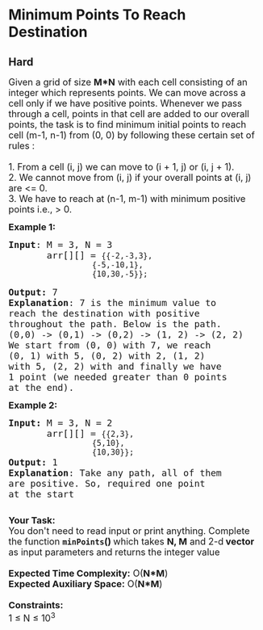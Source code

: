 # Minimum Points To Reach Destination
## Hard 
<div class="problem-statement">
                <p></p><p><span style="font-size:18px">Given a grid of size <strong>M*N</strong> with each cell consisting of an integer which represents points. We can move across a cell only if we have positive points. Whenever we pass through a cell, points in that cell are added to our overall points, the task is to find minimum initial points to reach cell (m-1, n-1) from (0, 0) by following these certain set of rules :<br>
&nbsp;<br>
1. From a cell (i, j) we can move to (i + 1, j) or (i, j + 1).<br>
2. We cannot move from (i, j) if your overall points at (i, j) are &lt;= 0.<br>
3. We have to reach at (n-1, m-1) with minimum positive points i.e., &gt; 0.</span></p>

<p><span style="font-size:18px"><strong>Example 1:</strong></span></p>

<pre><span style="font-size:18px"><strong>Input</strong>: M = 3, N = 3 
       arr[][] = <code>{{-2,-3,3}, 
                  </code><code>{-5,-10,1}, </code>
<code>                  </code><code>{10,30,-5}</code><code>}; </code></span>

<span style="font-size:18px"><strong>Output:</strong> 7
<strong>Explanation</strong>: 7 is the minimum value to
reach the destination with positive
throughout the path. Below is the path.
(0,0) -&gt; (0,1) -&gt; (0,2) -&gt; (1, 2) -&gt; (2, 2)
We start from (0, 0) with 7, we reach
(0, 1) with 5, (0, 2) with 2, (1, 2)
with 5, (2, 2) with and finally we have
1 point (we needed greater than 0 points
at the end).</span></pre>

<div><span style="font-size:18px"><strong>Example 2:</strong></span></div>

<pre><span style="font-size:18px"><strong>Input: </strong>M = 3, N = 2
       arr[][] = <code>{{2,3}, </code>
<code>                  {5,10}, </code>
<code>                  {10,30}</code><code>}; </code>
<strong>Output: </strong>1
<strong>Explanation</strong>: Take any path, all of them 
are positive. So, required one point 
at the start</span>
</pre>

<p><br>
<span style="font-size:18px"><strong>Your Task:&nbsp;&nbsp;</strong><br>
You don't need to read input or print anything. Complete the function <strong><code>minPoints</code>()&nbsp;</strong>which takes <strong>N, M</strong> and 2-d<strong> vector </strong>as input parameters and returns the integer value<br>
<br>
<strong>Expected Time Complexity:</strong> O(<strong>N*M</strong>)<br>
<strong>Expected Auxiliary Space:</strong> O(<strong>N*M</strong>)<br>
<br>
<strong>Constraints:</strong><br>
1 ≤ N ≤ 10<sup>3</sup></span></p>
 <p></p>
            </div>